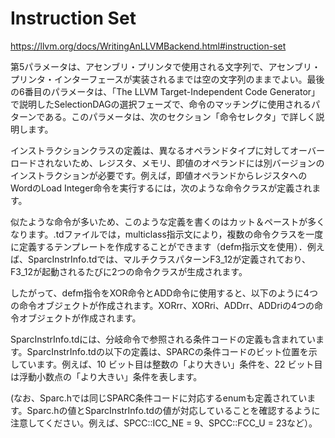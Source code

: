 # Instruction Set
https://llvm.org/docs/WritingAnLLVMBackend.html#instruction-set

第5パラメータは、アセンブリ・プリンタで使用される文字列で、アセンブリ・プリンタ・インターフェースが実装されるまでは空の文字列のままでよい。最後の6番目のパラメータは、「The LLVM Target-Independent Code Generator」で説明したSelectionDAGの選択フェーズで、命令のマッチングに使用されるパターンである。このパラメータは、次のセクション「命令セレクタ」で詳しく説明します。

インストラクションクラスの定義は、異なるオペランドタイプに対してオーバーロードされないため、レジスタ、メモリ、即値のオペランドには別バージョンのインストラクションが必要です。例えば，即値オペランドからレジスタへのWordのLoad Integer命令を実行するには，次のような命令クラスが定義されます。

似たような命令が多いため、このような定義を書くのはカット＆ペーストが多くなります。.tdファイルでは，multiclass指示文により，複数の命令クラスを一度に定義するテンプレートを作成することができます（defm指示文を使用）．例えば、SparcInstrInfo.tdでは、マルチクラスパターンF3_12が定義されており、F3_12が起動されるたびに2つの命令クラスが生成されます。

したがって、defm指令をXOR命令とADD命令に使用すると、以下のように4つの命令オブジェクトが作成されます。XORrr、XORri、ADDrr、ADDriの4つの命令オブジェクトが作成されます。

SparcInstrInfo.tdには、分岐命令で参照される条件コードの定義も含まれています。SparcInstrInfo.tdの以下の定義は、SPARCの条件コードのビット位置を示しています。例えば、10 ビット目は整数の「より大きい」条件を、22 ビット目は浮動小数点の「より大きい」条件を表します。

(なお、Sparc.hでは同じSPARC条件コードに対応するenumも定義されています。Sparc.hの値とSparcInstrInfo.tdの値が対応していることを確認するように注意してください。例えば、SPCC::ICC_NE = 9、SPCC::FCC_U = 23など）。
